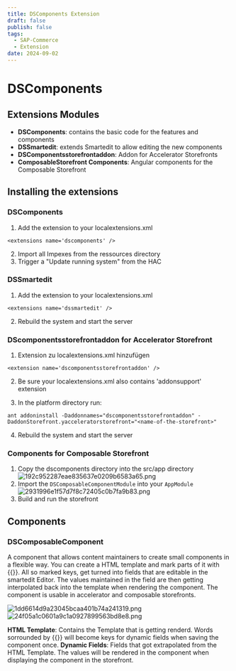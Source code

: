 ```yaml
---
title: DSComponents Extension
draft: false
publish: false
tags:
  - SAP-Commerce
  - Extension
date: 2024-09-02
---
```

# DSComponents
## Extensions Modules
* **DSComponents**: contains the basic code for the features and components
* **DSSmartedit**: extends Smartedit to allow editing the new components
* **DSComponentsstorefrontaddon**: Addon for Accelerator Storefronts
* **ComposableStorefront Components**: Angular components for the Composable Storefront 


## Installing the extensions
### DSComponents
1. Add the extension to your localextensions.xml
```
<extensions name='dscomponents' />
```
2. Import all Impexes from the ressources directory
3. Trigger a "Update running system" from the HAC

### DSSmartedit
1. Add the extension to your localextensions.xml
```
<extensions name='dssmartedit' />
```
2. Rebuild the system and start the server

### DScomponentsstorefrontaddon for Accelerator Storefront
1.  Extension zu localextensions.xml hinzufügen
```
<extension name='dscomponentsstorefrontaddon' />
```
2. Be sure your localextensions.xml also contains 'addonsupport' extension

3. In the platform directory run:
```
ant addoninstall -Daddonnames="dscomponentsstorefrontaddon" -DaddonStorefront.yacceleratorstorefront="<name-of-the-storefront>"
```
4. Rebuild the system and start the server

### Components for Composable Storefront
1. Copy the dscomponents directory into the src/app directory
![192c952287eae835637e0209b6583a65.png](192c952287eae835637e0209b6583a65.png)
2. Import the `DSComposableComponentModule` into your `AppModule`
![2931996e1f57d7f8c72405c0b7fa9b83.png](2931996e1f57d7f8c72405c0b7fa9b83.png)
4. Build and run the storefront

## Components
### DSComposableComponent

A component that allows content maintainers to create small components in a flexible way. You can create a HTML template and mark parts of it with {{<key>}}. All so marked keys, get turned into fields that are editable in the smartedit Editor. The values maintained in the field are then getting interpolated back into the template when rendering the component. The component is usable in accelerator and composable storefronts.

![1dd6614d9a23045bcaa401b74a241319.png](1dd6614d9a23045bcaa401b74a241319.png)
![24f05a1c0601a9c1a0927899563bd8e8.png](24f05a1c0601a9c1a0927899563bd8e8.png)

**HTML Template**: Contains the Template that is getting renderd. Words sorrounded by {{}}  will become keys for dynamic fields when saving the component once.
**Dynamic Fields**: Fields that got extrapolated from the HTML Template. The values will be rendered in the component when displaying the component in the storefront.